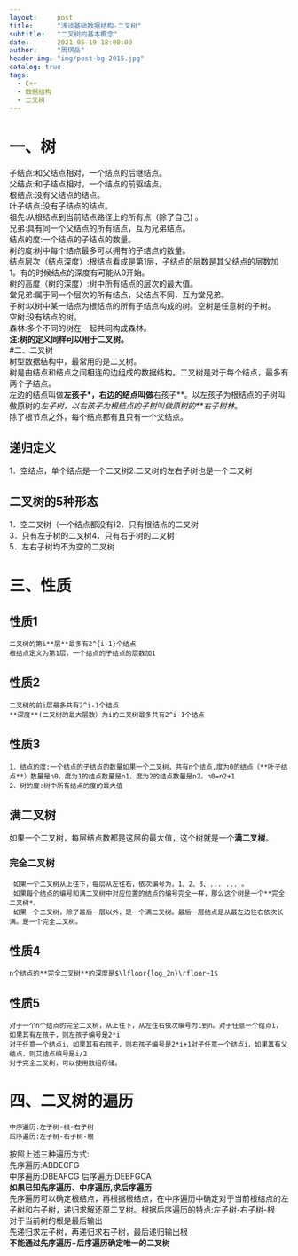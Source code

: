 ```yaml
---
layout:     post
title:      "浅谈基础数据结构-二叉树"
subtitle:   "二叉树的基本概念"
date:       2021-05-19 18:00:00
author:     "周琪岳"
header-img: "img/post-bg-2015.jpg"
catalog: true
tags: 
  - C++
  - 数据结构
  - 二叉树
---
```

# 一、树
  子结点:和父结点相对，一个结点的后继结点。  
  父结点:和子结点相对，一个结点的前驱结点。  
  根结点:没有父结点的结点。  
  叶子结点:没有子结点的结点。  
  祖先:从根结点到当前结点路径上的所有点（除了自己) 。  
  兄弟:具有同一个父结点的所有结点，互为兄弟结点。  
  结点的度:一个结点的子结点的数量。  
  树的度:树中每个结点最多可以拥有的子结点的数量。  
  结点层次（结点深度）:根结点看成是第1层，子结点的层数是其父结点的层数加1。有的时候结点的深度有可能从0开始。  
  树的高度（树的深度）:树中所有结点的层次的最大值。  
  堂兄弟:属于同一个层次的所有结点，父结点不同，互为堂兄弟。  
  子树:以树中某一结点为根结点的所有子结点构成的树。空树是任意树的子树。  
  空树:没有结点的树。  
  森林:多个不同的树在一起共同构成森林。  
  **注:树的定义同样可以用于二叉树。**  
#二、二叉树  
  树型数据结构中，最常用的是二叉树。  
  树是由结点和结点之间相连的边组成的数据结构。二叉树是对于每个结点，最多有两个子结点。  
  左边的结点叫做**左孩子*，右边的结点叫做**右孩子**。以左孩子为根结点的子树叫做原树的*左子树，以右孩子为根结点的子树叫做原树的**右子树林*。  
  除了根节点之外，每个结点都有且只有一个父结点。  
## 递归定义  
  1．空结点，单个结点是一个二叉树2.二叉树的左右子树也是一个二叉树  
## 二叉树的5种形态  
  1．空二叉树（一个结点都没有)2．只有根结点的二叉树  
  3．只有左子树的二叉树4．只有右子树的二叉树  
  5．左右子树均不为空的二叉树  
# 三、性质  
  ## 性质1  
    二叉树的第i**层**最多有2^{i-1}个结点  
    根结点定义为第1层，一个结点的子结点的层数加1  
  ## 性质2  
    二叉树的前i层最多共有2^i-1个结点  
    **深度**(二叉树的最大层数）为i的二叉树最多共有2^i-1个结点
  ## 性质3  
    1．结点的度:一个结点的子结点的数量如果一个二叉树，共有n个结点,度为0的结点（**叶子结点**）数量是n0，度为1的结点数量是n1，度为2的结点数量是n2。n0=n2+1  
    2．树的度:树中所有结点的度的最大值  
  ## 满二叉树  
   如果一个二叉树，每层结点数都是这层的最大值，这个树就是一个**满二叉树**。  
   ### 完全二叉树  
     如果一个二叉树从上往下，每层从左往右，依次编号为，1、2、3、... ... 。  
     如果每个结点的编号和满二叉树中对应位置的结点的编号完全一样，那么这个树是一个**完全二叉树*。  
     如果一个二叉树，除了最后一层以外，是一个满二叉树。最后一层结点是从最左边往右依次长满。是一个完全二叉树。  
  ## 性质4  
    n个结点的**完全二叉树**的深度是$\lfloor{log_2n}\rfloor+1$  
  ## 性质5  
    对于一个n个结点的完全二叉树，从上往下，从左往右依次编号为1到n。对于任意一个结点i，如果其有左孩子，则左孩子编号是2*i  
    对于任意一个结点i，如果其有右孩子，则右孩子编号是2*i+1对子任意一个结点i，如果其有父结点，则艾结点编号是i/2  
    对于完全二叉树，可以使用数组存储。  
# 四、二叉树的遍历  
    中序遍历:左子树-根-右子树
    后序遍历:左子树-右子树-根  
  按照上述三种遍历方式:  
    先序遍历:ABDECFG  
    中序遍历:DBEAFCG
    后序遍历:DEBFGCA  
  **如果已知先序遍历、中序遍历,求后序遍历**  
  先序遍历可以确定根结点，再根据根结点，在中序遍历中确定对于当前根结点的左子树和右子树，递归求解还原二叉树。根据后序遍历的特点:左子树-右子树-根  
  对于当前树的根是最后输出  
  先递归求左子树，再递归求右子树，最后递归输出根  
  **不能通过先序遍历+后序遍历确定唯一的二叉树**  
